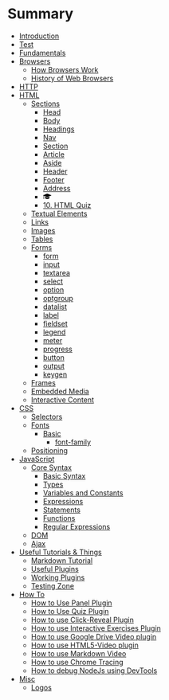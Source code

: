 # Summary
* [Introduction](README.md)
* [Test](Book/test.md)
* [Fundamentals](Book/Fundamentals/index.md)
* [Browsers](Book/Browsers/index.md)
    * [How Browsers Work](Book/HTML/Browsers/how-browsers-work.md)
    * [History of Web Browsers](Book/HTML/Browsers/how-browsers-work.md)
* [HTTP](Book/HTTP/index.md)
* [HTML](Book/HTML/html.md)
   * [Sections](Book/HTML/Sections/index.md)
       * [Head](Book/HTML/Sections/head.md)
       * [Body](Book/HTML/Sections/body.md)
       * [Headings](Book/HTML/Sections/headings.md)
       * [Nav](Book/HTML/Sections/nav.md)
       * [Section](Book/HTML/Sections/section.md)
       * [Article](Book/HTML/Sections/article.md)
       * [Aside](Book/HTML/Sections/aside.md)
       * [Header](Book/HTML/Sections/header.md)
       * [Footer](Book/HTML/Sections/footer.md)
       * [Address](Book/HTML/Sections/address.md)
       * ![HTML Quiz Icon](images/quizIcon.png)
       * [10. HTML Quiz](Book/HTML/Sections/Quiz.md)
   * [Textual Elements]()
   * [Links]()
   * [Images]()
   * [Tables]()
   * [Forms](Book/HTML/Forms/forms.md)
       * [form](Book/HTML/Forms/form.md)
       * [input](Book/HTML/Forms/input.md)
       * [textarea](Book/HTML/Forms/textarea.md)
       * [select](Book/HTML/Forms/select.md)
       * [option](Book/HTML/Forms/option.md)
       * [optgroup](Book/HTML/Forms/optgroup.md)
       * [datalist](Book/HTML/Forms/datalist.md)
       * [label](Book/HTML/Forms/label.md)
       * [fieldset](Book/HTML/Forms/fieldset.md)
       * [legend](Book/HTML/Forms/legend.md)
       * [meter](Book/HTML/Forms/meter.md)
       * [progress](Book/HTML/Forms/progress.md)
       * [button](Book/HTML/Forms/button.md)
       * [output](Book/HTML/Forms/output.md)
       * [keygen](Book/HTML/Forms/keygen.md)
   * [Frames]()
   * [Embedded Media]()
   * [Interactive Content]()
* [CSS](Book/CSS/css.md)
   * [Selectors]()
   * [Fonts](Book/CSS/Fonts/fonts.md)
       * [Basic](Book/CSS/Fonts/Basics/basics.md)
           * [font-family](Book/CSS/Fonts/Basics/font-family.md)
   * [Positioning]()   
* [JavaScript](Book/JavaScript/index.md)
   * [Core Syntax]()
        * [Basic Syntax]()
        * [Types]()
        * [Variables and Constants]()
        * [Expressions]()
        * [Statements]()
        * [Functions]()
        * [Regular Expressions]()
    * [DOM]()
    * [Ajax]()
* [Useful Tutorials & Things](Book/UsefulTutorials/index.md)
    * [Markdown Tutorial](Book/UsefulTutorials/Markdown/index.md)
    * [Useful Plugins](Book/UsefulTutorials/UsefulPlugins/index.md)
    * [Working Plugins](Book/UsefulTutorials/WorkingPlugins/index.md)
    * [Testing Zone](Book/UsefulTutorials/TestingZone/index.md)
* [How To](Book/HowTo/HowTo.md)
    * [How to Use Panel Plugin](Book/HowTo/PanelPlugin.md)
    * [How to Use Quiz Plugin](Book/HowTo/QuizPlugin.md)
    * [How to use Click-Reveal Plugin](Book/HowTo/ClickReveal.md)
    * [How to use Interactive Exercises Plugin](Book/HowTo/Exercises.md)
    * [How to use Google Drive Video plugin](Book/HowTo/GoogleDriveVideo.md)
    * [How to use HTML5-Video plugin](Book/HowTo/HTML5Video.md)
    * [How to use Markdown Video](Book/HowTo/MarkdownVideo.md)
    * [How to use Chrome Tracing](Book/HowTo/ChromeTracing.md)
    * [How to debug NodeJs using DevTools](Book/HowTo/NodeJSDebbuger.md)
* [Misc](Book/Misc/index.md)
    * [Logos](Book/Misc/LOGO.md)
   
   
